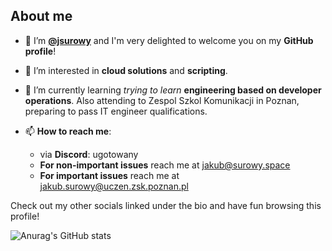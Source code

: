 ## About me
- 👋 I’m [**@jsurowy**](https://github.com/jsurowy) and I'm very delighted to welcome you on my **GitHub profile**!
- 👀 I’m interested in **cloud solutions** and **scripting**.
- 🌱 I’m currently learning *trying to learn* **engineering based on developer operations**. Also attending to Zespol Szkol Komunikacji in Poznan, preparing to pass IT engineer qualifications.

- 📫 **How to reach me**:
  -  via **Discord**: ugotowany
  -  **For non-important issues** reach me at <a href=mailto:jakub@surowy.space>jakub@surowy.space</a>
  -  **For important issues** reach me at <a href=mailto:jakub.surowy@uczen.zsk.poznan.pl>jakub.surowy@uczen.zsk.poznan.pl</a><br />
  
Check out my other socials linked under the bio and have fun browsing this profile!

![Anurag's GitHub stats](https://github-readme-stats.vercel.app/api?username=jsurowy&show_icons=true&theme=synthwave)

<!---
jsurowy/jsurowy is a ✨ special ✨ repository because its `README.md` (this file) appears on your GitHub profile.
You can click the Preview link to take a look at your changes.
--->
